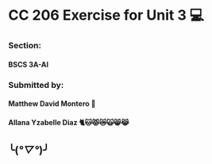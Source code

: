 # CC 206 Exercise for Unit 3 💻
### Section: 
#### BSCS 3A-AI
### Submitted by:
#### Matthew David Montero 👨
#### Allana Yzabelle Diaz 🐈🐱😾😿🙀😸😹
## ╰(*°▽°*)╯


